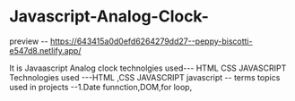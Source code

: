 # Javascript-Analog-Clock-
preview --
https://643415a0d0efd6264279dd27--peppy-biscotti-e547d8.netlify.app/


It is Javaascript Analog clock  technolgies used--- HTML CSS JAVASCRIPT 
Technologies used ---HTML ,CSS JAVASCRIPT 
javascript -- terms topics used in projects --1.Date funnction,DOM,for loop,
